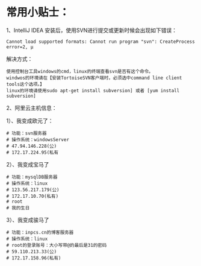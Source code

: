 # 常用小贴士：

1、IntelliJ IDEA 安装后，使用SVN进行提交或更新时候会出现如下错误：

```
Cannot load supported formats: Cannot run program "svn": CreateProcess error=2, μ
```

解决方式：

```
使用控制台工具windows的cmd，linux的终端查看svn是否有这个命令。
windwos的环境请在【安装TortoiseSVN客户端时，必须选中command line client tools这个选项。】
linux的环境请使用sudo apt-get install subversion] 或者 [yum install subversion]
```

2、阿里云主机信息：

1）、我变成欧元了：

```
# 功能：svn服务器
# 操作系统：windowsServer
# 47.94.146.228(公)
# 172.17.224.95(私有
```

2）、我变成宝马了

```
# 功能：mysqlDB服务器
# 操作系统：linux
# 123.56.217.179(公)
# 172.17.10.70(私有)
# root
# 我的生日
```

3）、我变成骏马了

```
# 功能：inpcs.cn的博客服务器
# 操作系统：linux
# root的登录账号：大小写带@的最后是31的密码
# 59.110.213.33(公)
# 172.17.158.96(私有)
```



